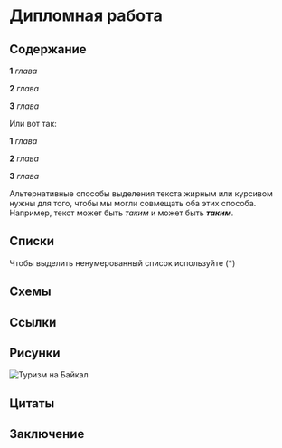 # Дипломная работа

## Содержание

**1** *глава*

**2** *глава*

**3** *глава*

Или вот так:

__1__ _глава_

__2__ _глава_

__3__ _глава_

Альтернативные способы выделения текста жирным или курсивом нужны для того, чтобы мы могли совмещать оба этих способа. Например, текст может быть _таким_ и может быть _**таким**_.


## Списки

Чтобы выделить ненумерованный список используйте (*)

## Схемы

## Ссылки

## Рисунки

![Туризм на Байкал](1649121110_25-vsegda-pomnim-com-p-priroda-baikala-foto-26.jpg)

## Цитаты

## Заключение